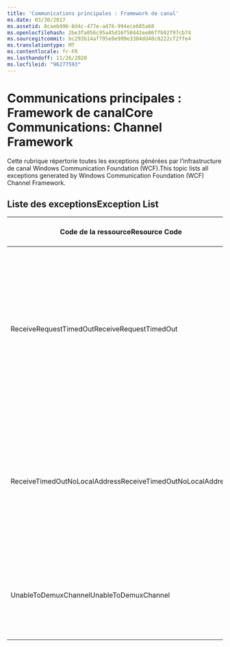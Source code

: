 ```yaml
---
title: 'Communications principales : Framework de canal'
ms.date: 03/30/2017
ms.assetid: 8caeb496-8d4c-477e-a476-994ece685a68
ms.openlocfilehash: 2be3fa056c95a45d16f50442ee86ffb92f97cb74
ms.sourcegitcommit: bc293b14af795e0e999e3304dd40c0222cf2ffe4
ms.translationtype: MT
ms.contentlocale: fr-FR
ms.lasthandoff: 11/26/2020
ms.locfileid: "96277593"
---
```

# <a name="core-communications-channel-framework"></a><span data-ttu-id="3206d-102">Communications principales : Framework de canal</span><span class="sxs-lookup"><span data-stu-id="3206d-102">Core Communications: Channel Framework</span></span>

<span data-ttu-id="3206d-103">Cette rubrique répertorie toutes les exceptions générées par l’infrastructure de canal Windows Communication Foundation (WCF).</span><span class="sxs-lookup"><span data-stu-id="3206d-103">This topic lists all exceptions generated by Windows Communication Foundation (WCF) Channel Framework.</span></span>  
  
## <a name="exception-list"></a><span data-ttu-id="3206d-104">Liste des exceptions</span><span class="sxs-lookup"><span data-stu-id="3206d-104">Exception List</span></span>  
  
|<span data-ttu-id="3206d-105">Code de la ressource</span><span class="sxs-lookup"><span data-stu-id="3206d-105">Resource Code</span></span>|<span data-ttu-id="3206d-106">Chaîne de la ressource</span><span class="sxs-lookup"><span data-stu-id="3206d-106">Resource String</span></span>|  
|-------------------|---------------------|  
|<span data-ttu-id="3206d-107">ReceiveRequestTimedOut</span><span class="sxs-lookup"><span data-stu-id="3206d-107">ReceiveRequestTimedOut</span></span>|<span data-ttu-id="3206d-108">La demande de réception sur l'adresse locale spécifiée a dépassé le délai imparti.</span><span class="sxs-lookup"><span data-stu-id="3206d-108">The received request on the specified local address has timed out after the specified time.</span></span> <span data-ttu-id="3206d-109">Le temps alloué à cette opération peut avoir été une partie d'un délai d'expiration plus long.</span><span class="sxs-lookup"><span data-stu-id="3206d-109">The time allotted to this operation may have been a portion of a longer timeout.</span></span>|  
|<span data-ttu-id="3206d-110">ReceiveTimedOutNoLocalAddress</span><span class="sxs-lookup"><span data-stu-id="3206d-110">ReceiveTimedOutNoLocalAddress</span></span>|<span data-ttu-id="3206d-111">L'opération de réception a dépassé le délai imparti.</span><span class="sxs-lookup"><span data-stu-id="3206d-111">The receive operation has timed out after the specified time.</span></span> <span data-ttu-id="3206d-112">Le temps alloué à cette opération peut avoir été une partie d'un délai d'expiration plus long.</span><span class="sxs-lookup"><span data-stu-id="3206d-112">The time allotted to this operation may have been a portion of a longer timeout.</span></span>|  
|<span data-ttu-id="3206d-113">UnableToDemuxChannel</span><span class="sxs-lookup"><span data-stu-id="3206d-113">UnableToDemuxChannel</span></span>|<span data-ttu-id="3206d-114">Aucun canal n'est disponible pour accepter le message avec l'action spécifiée.</span><span class="sxs-lookup"><span data-stu-id="3206d-114">No channel is available to accept the message with the specified action.</span></span>|

